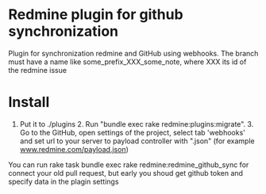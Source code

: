# Redmine plugin for github synchronization
  Plugin for synchronization redmine and GitHub using webhooks. 
  The branch must have a name like some_prefix_XXX_some_note, where XXX its id of the redmine issue
  

# Install
  1. Put it to ./plugins
	2. Run "bundle exec rake redmine:plugins:migrate".
	3. Go to the GitHub, open settings of the project, select tab 'webhooks' and set url to your server to payload controller with ".json" (for example www.redmine.com/payload.json)

You can run rake task bundle exec rake redmine:redmine_github_sync for connect your old pull request, but early you shoud get github token and specify data in the plagin settings
